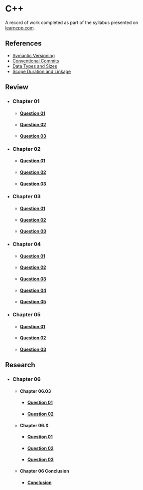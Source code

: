 # C++

A record of work completed as part of the syllabus presented on [learncpp.com](https://www.learncpp.com).

## References

- [Symantic Versioning](./References/SymanticVersioning.md)
- [Conventional Commits](./References/ConventionalCommits.md)
- [Data Types and Sizes](./References/DataTypesSizes.md)
- [Scope Duration and Linkage](ReferenceMaterial/ScopeDurationLinkage.md)

## Review

- ### Chapter 01

  - #### [Question 01](Chapter01/Question01.md)

  - #### [Question 02](Chapter01/Question02.md)

  - #### [Question 03](Chapter01/Question03.md)

- ### Chapter 02

  - #### [Question 01](Chapter02/Question01.md)

  - #### [Question 02](Chapter02/Question02.md)

  - #### [Question 03](Chapter02/Question03.md)

- ### Chapter 03

  - #### [Question 01](Chapter03/Question01.md)

  - #### [Question 02](Chapter03/Question02.md)

  - #### [Question 03](Chapter03/Question03.md)

- ### Chapter 04

  - #### [Question 01](Chapter04/Question01.md)

  - #### [Question 02](Chapter04/Question02.md)

  - #### [Question 03](Chapter04/Question03.md)

  - #### [Question 04](Chapter04/Question04.md)

  - #### [Question 05](Chapter04/Question05.md)

- ### Chapter 05

  - #### [Question 01](Chapter05/Question01.md)

  - #### [Question 02](Chapter05/Question02.md)

  - #### [Question 03](Chapter05/Question03.md)

## Research

- ### Chapter 06

  - #### Chapter 06.03

    - #### [Question 01](Chapter06_03/Question01.md)

    - #### [Question 02](Chapter06_03/Question02.md)

  - #### Chapter 06.X

    - #### [Question 01](Chapter06_X/Question01.md)

    - #### [Question 02](Chapter06_X/Question02.md)

    - #### [Question 03](Chapter06_X/Question03.md)

  - #### Chapter 06 Conclusion

    - #### [Conclusion](Chapter06/Chapter06_Conclusion.md) 